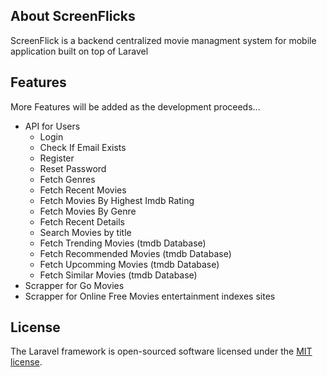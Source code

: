 
## About ScreenFlicks

ScreenFlick is a backend centralized movie managment system for mobile application built on top of Laravel 

## Features 

More Features will be added as the development proceeds...

- API for Users
  - Login
  - Check If Email Exists
  - Register
  - Reset Password
  - Fetch Genres
  - Fetch Recent Movies
  - Fetch Movies By Highest Imdb Rating
  - Fetch Movies By Genre
  - Fetch Recent Details
  - Search Movies by title
  - Fetch Trending Movies (tmdb Database)
  - Fetch Recommended Movies (tmdb Database)
  - Fetch Upcomming Movies (tmdb Database)
  - Fetch Similar Movies (tmdb Database)
- Scrapper for Go Movies
- Scrapper for Online Free Movies entertainment indexes sites

## License

The Laravel framework is open-sourced software licensed under the [MIT license](https://opensource.org/licenses/MIT).
